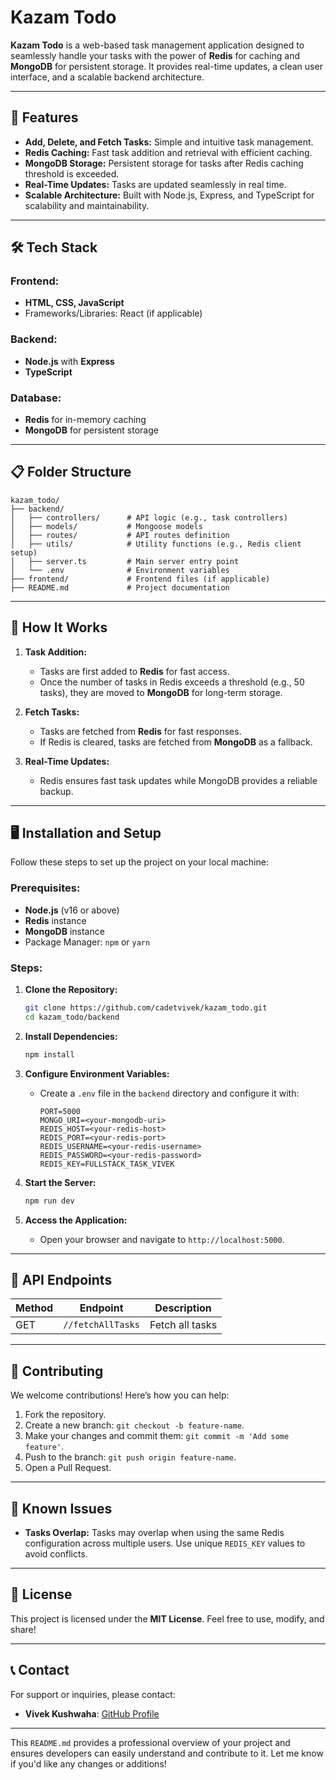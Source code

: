 

# Kazam Todo

**Kazam Todo** is a web-based task management application designed to seamlessly handle your tasks with the power of **Redis** for caching and **MongoDB** for persistent storage. It provides real-time updates, a clean user interface, and a scalable backend architecture.

---

## 🚀 Features

- **Add, Delete, and Fetch Tasks:** Simple and intuitive task management.
- **Redis Caching:** Fast task addition and retrieval with efficient caching.
- **MongoDB Storage:** Persistent storage for tasks after Redis caching threshold is exceeded.
- **Real-Time Updates:** Tasks are updated seamlessly in real time.
- **Scalable Architecture:** Built with Node.js, Express, and TypeScript for scalability and maintainability.

---

## 🛠️ Tech Stack

### Frontend:
- **HTML, CSS, JavaScript**
- Frameworks/Libraries: React (if applicable)

### Backend:
- **Node.js** with **Express**
- **TypeScript**

### Database:
- **Redis** for in-memory caching
- **MongoDB** for persistent storage

---

## 📋 Folder Structure

```
kazam_todo/
├── backend/
│   ├── controllers/      # API logic (e.g., task controllers)
│   ├── models/           # Mongoose models
│   ├── routes/           # API routes definition
│   ├── utils/            # Utility functions (e.g., Redis client setup)
│   ├── server.ts         # Main server entry point
│   └── .env              # Environment variables
├── frontend/             # Frontend files (if applicable)
├── README.md             # Project documentation
```

---

## 🚀 How It Works

1. **Task Addition:**
   - Tasks are first added to **Redis** for fast access.
   - Once the number of tasks in Redis exceeds a threshold (e.g., 50 tasks), they are moved to **MongoDB** for long-term storage.

2. **Fetch Tasks:**
   - Tasks are fetched from **Redis** for fast responses.
   - If Redis is cleared, tasks are fetched from **MongoDB** as a fallback.

3. **Real-Time Updates:**
   - Redis ensures fast task updates while MongoDB provides a reliable backup.

---

## 🖥️ Installation and Setup

Follow these steps to set up the project on your local machine:

### Prerequisites:
- **Node.js** (v16 or above)
- **Redis** instance
- **MongoDB** instance
- Package Manager: `npm` or `yarn`

### Steps:

1. **Clone the Repository:**
   ```bash
   git clone https://github.com/cadetvivek/kazam_todo.git
   cd kazam_todo/backend
   ```

2. **Install Dependencies:**
   ```bash
   npm install
   ```

3. **Configure Environment Variables:**
   - Create a `.env` file in the `backend` directory and configure it with:
     ```env
     PORT=5000
     MONGO_URI=<your-mongodb-uri>
     REDIS_HOST=<your-redis-host>
     REDIS_PORT=<your-redis-port>
     REDIS_USERNAME=<your-redis-username>
     REDIS_PASSWORD=<your-redis-password>
     REDIS_KEY=FULLSTACK_TASK_VIVEK
     ```

4. **Start the Server:**
   ```bash
   npm run dev
   ```

5. **Access the Application:**
   - Open your browser and navigate to `http://localhost:5000`.

---

## 📖 API Endpoints

| Method | Endpoint        | Description                  |
|--------|-----------------|------------------------------|
| GET    | `//fetchAllTasks`        | Fetch all tasks     |


---

## 🤝 Contributing

We welcome contributions! Here’s how you can help:
1. Fork the repository.
2. Create a new branch: `git checkout -b feature-name`.
3. Make your changes and commit them: `git commit -m 'Add some feature'`.
4. Push to the branch: `git push origin feature-name`.
5. Open a Pull Request.

---

## 🐛 Known Issues

- **Tasks Overlap:** Tasks may overlap when using the same Redis configuration across multiple users. Use unique `REDIS_KEY` values to avoid conflicts.

---

## 📜 License

This project is licensed under the **MIT License**. Feel free to use, modify, and share!

---

## 📞 Contact

For support or inquiries, please contact:
- **Vivek Kushwaha**: [GitHub Profile](https://github.com/cadetvivek)

---

This `README.md` provides a professional overview of your project and ensures developers can easily understand and contribute to it. Let me know if you'd like any changes or additions!
